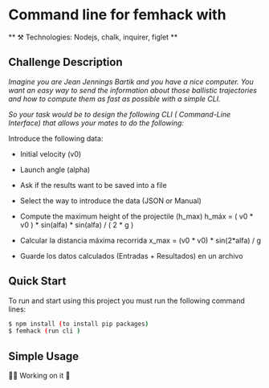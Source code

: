 # Command line for femhack with
** ⚒️ Technologies: Nodejs, chalk, inquirer, figlet ** 

## Challenge Description

_Imagine you are Jean Jennings Bartik and you have a nice computer. You want an easy way to send the information about those ballistic trajectories and how to compute them as fast as possible with a simple CLI._

_So your task would be to design the following CLI ( Command-Line Interface) that allows your mates to do the following:_

Introduce the following data:
* Initial velocity (v0)
* Launch angle (alpha)
* Ask if the results want to be saved into a file
* Select the way to introduce the data (JSON or Manual)
* Compute the maximum height of the projectile (h_max)
h_máx = ( v0 * v0 ) * sin(alfa) * sin(alfa) / ( 2 * g ) 

* Calcular la distancia máxima recorrida
x_max = (v0 * v0) * sin(2*alfa) / g

* Guarde los datos calculados (Entradas + Resultados) en un archivo

## Quick Start

To run and start using this project you must run the following command lines:

```sh
$ npm install (to install pip packages)
$ femhack (run cli )
```

## Simple Usage
👷‍♀️ Working on it  💪
